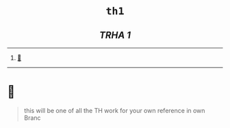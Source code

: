 <h1 align="center"><code> th1 </code></h1>
<h2 align="center"><i> TRHA 1 </i></h2>

----
1. [💯](#)

----

# 💯

> this will be one of all the TH work for your own reference in own Branc

